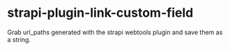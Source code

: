 # strapi-plugin-link-custom-field

Grab url_paths generated with the strapi webtools plugin and save them as a string.
